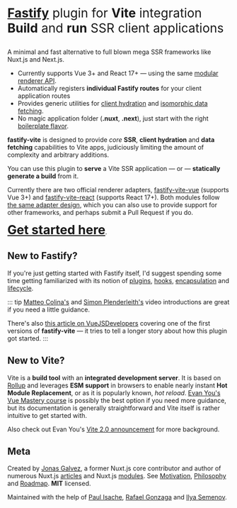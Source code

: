 
<style>
.headline {
  font-size: 2em;
}
</style>

<p class="headline">
<a href=""><b>Fastify</b></a> plugin for <b>Vite</b> integration<br>
<b>Build</b> and <b>run</b> SSR client applications</p>

A minimal and fast alternative to full blown mega SSR frameworks like Nuxt.js and Next.js.

- Currently supports Vue 3+ and React 17+ — using the same [modular renderer API](/guide/renderers.html).
- Automatically registers <b>individual Fastify routes</b> for your client application routes
- Provides generic utilities for [client hydration](/guide/route-payload) and [isomorphic data fetching](/guide/isomorphic-api).
- No magic application folder (<b>.nuxt</b>, <b>.next</b>), just start with the right [boilerplate flavor](...).

<b>fastify-vite</b> is designed to provide _core_ <b>SSR</b>, 
<b>client hydration</b> and <b>data fetching</b> capabilities to Vite apps, judiciously limiting the amount of complexity and arbitrary additions. 

You can use this plugin to <b>serve</b> a Vite SSR application — or — <b>statically generate a build</b> from it.

Currently there are two official renderer adapters, [fastify-vite-vue](...) (supports Vue 3+) and [fastify-vite-react](...) (supports React 17+). Both modules follow [the same adapter design](./renderers), which you can also use to provide support for other frameworks, and perhaps submit a Pull Request if you do.

<b style="font-size: 2em">[Get started here]()</b>.

## New to Fastify?

If you're just getting started with Fastify itself, I'd suggest spending some time getting familiarized with its notion of
[plugins](https://www.fastify.io/docs/latest/Plugins-Guide),
[hooks](https://www.fastify.io/docs/latest/Hooks),
[encapsulation](https://www.fastify.io/docs/latest/Encapsulation) and
[lifecycle](https://www.fastify.io/docs/latest/Lifecycle/).

::: tip
[Matteo Colina's](https://www.youtube.com/watch?v=FQu8FnTzOR0) and [Simon Plenderleith's](https://simonplend.com/learning-fastify/) video introductions are great if you need a little guidance. 

There's also [this article on VueJSDevelopers]() covering one of the first versions of <b>fastify-vite</b> — it tries to tell a longer story about how this plugin got started.
:::

## New to Vite?

Vite is a <b>build tool</b> with an <b>integrated development server</b>. It is based on [Rollup](https://rollupjs.org/) and leverages <b>ESM support</b> in browsers to enable nearly instant <b>Hot Module Replacement</b>, or as it is popularly known, _hot reload_. [Evan You's Vue Mastery course][evan-course] is possibly the best option if you need more guidance, but its documentation is generally straightforward and Vite itself is rather intuitive to get started with.

Also check out Evan You's [Vite 2.0 announcement][vite-2-announcement] for more background.

[evan-course]: https://www.vuemastery.com/courses/lightning-fast-builds-with-vite/intro-to-vite/
[vite-2-announcement]: https://dev.to/yyx990803/announcing-vite-2-0-2f0a

## Meta

Created by [Jonas Galvez](h), a former Nuxt.js core contributor and author of numerous Nuxt.js [articles](https://www.google.com/search?q=jonas+galvez+nuxt) and Nuxt.js [modules](https://github.com/galvez?tab=repositories&q=nuxt). See [Motivation](...), [Philosophy](...) and [Roadmap](...). <b>MIT</b> licensed.

Maintained with the help of [Paul Isache](https://twitter.com/paul_isache), [Rafael Gonzaga](https://twitter.com/_rafaelgss) and [Ilya Semenov](https://github.com/IlyaSemenov).

